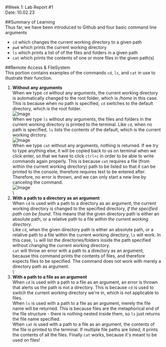 #Week 1: Lab Report #1  
Date: 10.02.23  
  
##Summary of Learning  
Thus far, we have been introduced to Github and four basic command line arguments  
- `cd` which changes the current working directory to a given path
- `pwd` which prints the current working directory
- `ls` which prints a list of of the files and folders in a given path
- `cat` which prints the contents of one or more files in the given path(s)

##Remote Access & FileSystem  
This portion contains examples of the commands `cd`, `ls`, and `cat` in use to illustrate their function.  
1. **Without any arguments**\
   When we type `cd` without any arguments, the current working directory is automatically changed to the root folder, which is */home* in this case. This is because when no path is specified, `cd` switches to the default directory, which is the root folder.\
   ![Image](cd-no-ar.png)\
   When we type `ls` without any arguments, the files and folders in the current working directory is printed to the terminal. Like `cd`, when no path is specified, `ls` lists the contents of the default, which is the current working dirctory.\
   ![Image](ls-no-ar.png)\
   When we type `cat` without any arguments, nothing is returned. If we try to type anything else, it will be copied back to us on terminal when we click enter, so that we have to click `ctrl+c` in order to be able to write commands again properly. This is because `cat` requires a file (from within the current working directory) path to be listed so that it can be printed to the console, therefore requires text to be entered after. Therefore, no error is thrown, and we can only start a new line by canceling the command.\
   ![Image](cat-no-ar.png)\
\
3. **With a path to a directory as an argument**\
   When `cd` is used with a path to a directory as an argument, the current working directory is changed to the specified directory, *if the specified path can be found*. This means that the given directory path is either an absolute path, or a relative path to a file *within the current working directory*.\
   Like `cd`, when the given directory path is either an absolute path, or a relative path to a file within the current working directory, `ls` will work. In this case, `ls` will list the directories/folders inside the path specified without changing the current working directory.\
   `cat` will throw an error with a path to a directory as an argument, because this command prints the contents of files, and therefore expects files to be specified. The command does not work with merely a directory path as argument.\
   \
4. **With a path to a file as an argument**\
   When `cd` is used with a path to a file as an argument, an error is thrown that alerts us the path is not a directory. This is because `cd` is used to switch the current working directory we're in, which is not applicable to files.\
   When `ls` is used with a path to a file as an argument, merely the file name will be returned. This is because files are the metaphorical end of the file structure - there is nothing nested inside them, so `ls` just returns the file name specified.\
   When `cat` is used with a path to a file as an argument, the contents of the file is printed to the terminal. If multiple file paths are listed, it prints the contents of all the files. Finally `cat` works, because it's meant to be used on files!
